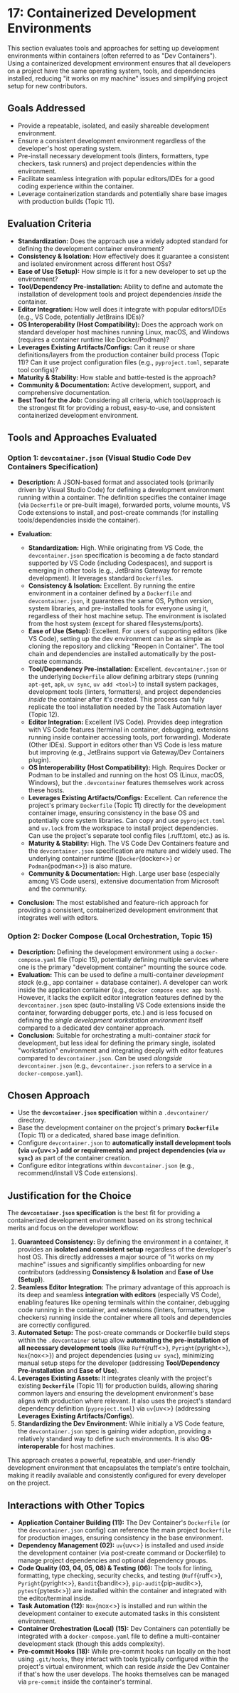 # 17: Containerized Development Environments

This section evaluates tools and approaches for setting up development environments within containers (often referred to as "Dev Containers"). Using a containerized development environment ensures that all developers on a project have the same operating system, tools, and dependencies installed, reducing "it works on my machine" issues and simplifying project setup for new contributors.

## Goals Addressed

- Provide a repeatable, isolated, and easily shareable development environment.
- Ensure a consistent development environment regardless of the developer's host operating system.
- Pre-install necessary development tools (linters, formatters, type checkers, task runners) and project dependencies within the environment.
- Facilitate seamless integration with popular editors/IDEs for a good coding experience within the container.
- Leverage containerization standards and potentially share base images with production builds (Topic 11).

## Evaluation Criteria

- **Standardization:** Does the approach use a widely adopted standard for defining the development container environment?
- **Consistency & Isolation:** How effectively does it guarantee a consistent and isolated environment across different host OSs?
- **Ease of Use (Setup):** How simple is it for a new developer to set up the environment?
- **Tool/Dependency Pre-installation:** Ability to define and automate the installation of development tools and project dependencies _inside_ the container.
- **Editor Integration:** How well does it integrate with popular editors/IDEs (e.g., VS Code, potentially JetBrains IDEs)?
- **OS Interoperability (Host Compatibility):** Does the approach work on standard developer host machines running Linux, macOS, and Windows (requires a container runtime like Docker/Podman)?
- **Leverages Existing Artifacts/Configs:** Can it reuse or share definitions/layers from the production container build process (Topic 11)? Can it use project configuration files (e.g., `pyproject.toml`, separate tool configs)?
- **Maturity & Stability:** How stable and battle-tested is the approach?
- **Community & Documentation:** Active development, support, and comprehensive documentation.
- **Best Tool for the Job:** Considering all criteria, which tool/approach is the strongest fit for providing a robust, easy-to-use, and consistent containerized development environment.

## Tools and Approaches Evaluated

### Option 1: `devcontainer.json` (Visual Studio Code Dev Containers Specification)

- **Description:** A JSON-based format and associated tools (primarily driven by Visual Studio Code) for defining a development environment running within a container. The definition specifies the container image (via `Dockerfile` or pre-built image), forwarded ports, volume mounts, VS Code extensions to install, and post-create commands (for installing tools/dependencies inside the container).
- **Evaluation:**

  - **Standardization:** High. While originating from VS Code, the `devcontainer.json` specification is becoming a de facto standard supported by VS Code (including Codespaces), and support is emerging in other tools (e.g., JetBrains Gateway for remote development). It leverages standard `Dockerfile`s.
  - **Consistency & Isolation:** Excellent. By running the entire environment in a container defined by a `Dockerfile` and `devcontainer.json`, it guarantees the same OS, Python version, system libraries, and pre-installed tools for everyone using it, regardless of their host machine setup. The environment is isolated from the host system (except for shared filesystems/ports).
  - **Ease of Use (Setup):** Excellent. For users of supporting editors (like VS Code), setting up the dev environment can be as simple as cloning the repository and clicking "Reopen in Container". The tool chain and dependencies are installed automatically by the post-create commands.
  - **Tool/Dependency Pre-installation:** Excellent. `devcontainer.json` or the underlying `Dockerfile` allow defining arbitrary steps (running `apt-get`, `apk`, `uv sync`, `uv add <tool>`) to install system packages, development tools (linters, formatters), and project dependencies _inside_ the container after it's created. This process can fully replicate the tool installation needed by the Task Automation layer (Topic 12).
  - **Editor Integration:** Excellent (VS Code). Provides deep integration with VS Code features (terminal in container, debugging, extensions running inside container accessing tools, port forwarding). Moderate (Other IDEs). Support in editors other than VS Code is less mature but improving (e.g., JetBrains support via Gateway/Dev Containers plugin).
  - **OS Interoperability (Host Compatibility):** High. Requires Docker or Podman to be installed and running on the host OS (Linux, macOS, Windows), but the `.devcontainer` features themselves work across these hosts.
  - **Leverages Existing Artifacts/Configs:** Excellent. Can reference the project's primary `Dockerfile` (Topic 11) directly for the development container image, ensuring consistency in the base OS and potentially core system libraries. Can copy and use `pyproject.toml` and `uv.lock` from the workspace to install project dependencies. Can use the project's separate tool config files (.ruff.toml, etc.) as is.
  - **Maturity & Stability:** High. The VS Code Dev Containers feature and the `devcontainer.json` specification are mature and widely used. The underlying container runtime ([`Docker`{docker<>} or `Podman`{podman<>}) is also mature.
  - **Community & Documentation:** High. Large user base (especially among VS Code users), extensive documentation from Microsoft and the community.

- **Conclusion:** The most established and feature-rich approach for providing a consistent, containerized development environment that integrates well with editors.

### Option 2: Docker Compose (Local Orchestration, Topic 15)

- **Description:** Defining the development environment using a `docker-compose.yaml` file (Topic 15), potentially defining multiple services where one is the primary "development container" mounting the source code.
- **Evaluation:** This can be used to define a multi-container _development stack_ (e.g., app container + database container). A developer can work inside the application container (e.g., `docker compose exec app bash`). However, it lacks the explicit editor integration features defined by the `devcontainer.json` spec (auto-installing VS Code extensions inside the container, forwarding debugger ports, etc.) and is less focused on defining the _single development workstation environment_ itself compared to a dedicated dev container approach.
- **Conclusion:** Suitable for orchestrating a multi-container _stack_ for development, but less ideal for defining the primary single, isolated "workstation" environment and integrating deeply with editor features compared to `devcontainer.json`. Can be used _alongside_ `devcontainer.json` (e.g., `devcontainer.json` refers to a service in a `docker-compose.yaml`).

## Chosen Approach

- Use the **`devcontainer.json` specification** within a `.devcontainer/` directory.
- Base the development container on the project's primary **`Dockerfile`** (Topic 11) or a dedicated, shared base image definition.
- Configure `devcontainer.json` to **automatically install development tools (via `uv`{uv<>} add or requirements) and project dependencies (via `uv sync`)** as part of the container creation.
- Configure editor integrations within `devcontainer.json` (e.g., recommend/install VS Code extensions).

## Justification for the Choice

The **`devcontainer.json` specification** is the best fit for providing a containerized development environment based on its strong technical merits and focus on the developer workflow:

1.  **Guaranteed Consistency:** By defining the environment in a container, it provides an **isolated and consistent setup** regardless of the developer's host OS. This directly addresses a major source of "it works on my machine" issues and significantly simplifies onboarding for new contributors (addressing **Consistency & Isolation** and **Ease of Use (Setup)**).
2.  **Seamless Editor Integration:** The primary advantage of this approach is its deep and seamless **integration with editors** (especially VS Code), enabling features like opening terminals within the container, debugging code running in the container, and extensions (linters, formatters, type checkers) running inside the container where all tools and dependencies are correctly configured.
3.  **Automated Setup:** The post-create commands or Dockerfile build steps within the `.devcontainer` setup allow **automating the pre-installation of all necessary development tools** (like `Ruff`{ruff<>}, `Pyright`{pyright<>}, `Nox`{nox<>}) and project dependencies (using `uv sync`), minimizing manual setup steps for the developer (addressing **Tool/Dependency Pre-installation** and **Ease of Use**).
4.  **Leverages Existing Assets:** It integrates cleanly with the project's existing **`Dockerfile`** (Topic 11) for production builds, allowing sharing common layers and ensuring the development environment's base aligns with production where relevant. It also uses the project's standard dependency definition (`pyproject.toml`) via `uv`{uv<>} (addressing **Leverages Existing Artifacts/Configs**).
5.  **Standardizing the Dev Environment:** While initially a VS Code feature, the `devcontainer.json` spec is gaining wider adoption, providing a relatively standard way to define such environments. It is also **OS-interoperable** for host machines.

This approach creates a powerful, repeatable, and user-friendly development environment that encapsulates the template's entire toolchain, making it readily available and consistently configured for every developer on the project.

## Interactions with Other Topics

- **Application Container Building (11):** The Dev Container's `Dockerfile` (or the `devcontainer.json` config) can reference the main project `Dockerfile` for production images, ensuring consistency in the base environment.
- **Dependency Management (02):** `uv`{uv<>} is installed and used _inside_ the development container (via post-create command or Dockerfile) to manage project dependencies and optional dependency groups.
- **Code Quality (03, 04, 05, 08) & Testing (06):** The tools for linting, formatting, type checking, security checks, and testing (`Ruff`{ruff<>}, `Pyright`{pyright<>}, `Bandit`{bandit<>}, `pip-audit`{pip-audit<>}, `pytest`{pytest<>}) are installed within the container and integrated with the editor/terminal inside.
- **Task Automation (12):** `Nox`{nox<>} is installed and run within the development container to execute automated tasks in this consistent environment.
- **Container Orchestration (Local) (15):** Dev Containers can potentially be integrated with a `docker-compose.yaml` file to define a multi-container development stack (though this adds complexity).
- **Pre-commit Hooks (18):** While pre-commit hooks run locally on the host using `.git/hooks`, they interact with tools typically configured within the project's virtual environment, which can reside _inside_ the Dev Container if that's how the user develops. The hooks themselves can be managed via `pre-commit` inside the container's terminal.
